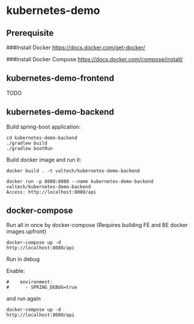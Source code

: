 # kubernetes-demo

## Prerequisite

###Install Docker
https://docs.docker.com/get-docker/

###Install Docker Compose
https://docs.docker.com/compose/install/

## kubernetes-demo-frontend

TODO

## kubernetes-demo-backend

Build spring-boot application:

```
cd kubernetes-demo-backend
./gradlew build
./gradlew bootRun
```

Build docker image and run it:
```
docker build . -t valtech/kubernetes-demo-backend

docker run -p 8080:8080 --name kubernetes-demo-backend valtech/kubernetes-demo-backend
Access: http://localhost:8080/api
```

## docker-compose

Run all in once by docker-compose (Requires building FE and BE docker images upfront)

```
docker-compose up -d
http://localhost:8080/api
```

Run in debug

Enable:

```
#    environment:
#      - SPRING_DEBUG=true
```
and run again
```
docker-compose up -d
http://localhost:8080/api
```